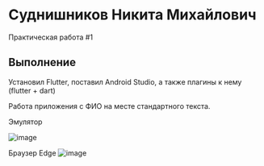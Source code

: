 
# Суднишников Никита Михайлович

Практическая работа #1

## Выполнение
Установил Flutter, поставил Android Studio, а также плагины к нему (flutter + dart)


Работа приложения с ФИО на месте стандартного текста.

Эмулятор

![image]()

Браузер Edge
![image]()

